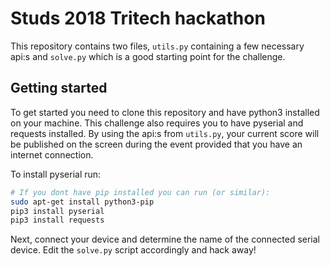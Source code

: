 # Studs 2018 Tritech hackathon
This repository contains two files, `utils.py` containing a few necessary api:s and `solve.py` which is a good starting point for the challenge.

## Getting started
To get started you need to clone this repository and have python3 installed on your machine. This challenge also requires you to have pyserial and requests installed. By using the api:s from `utils.py`, your current score will be published on the screen during the event provided that you have an internet connection.

To install pyserial run:
``` bash
# If you dont have pip installed you can run (or similar):
sudo apt-get install python3-pip
pip3 install pyserial
pip3 install requests

```

Next, connect your device and determine the name of the connected serial device. Edit the `solve.py` script accordingly and hack away! 